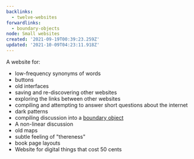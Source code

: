 ```yaml
---
backlinks:
  - twelve-websites
forwardlinks:
  - boundary-objects
node: Small websites
created: '2021-09-19T00:39:23.259Z'
updated: '2021-10-09T04:23:11.918Z'
---
```

A website for:

- low-frequency synonyms of words
- buttons 
- old interfaces
- saving and re-discovering other websites
- exploring the links between other websites
- compiling and attempting to answer short questions about the internet
- dark patterns
- compiling discussion into a [boundary object](boundary-objects.md)
- A non-linear discussion 
- old maps
- subtle feeling of "thereness"
- book page layouts
- Website for digital things that cost 50 cents 
